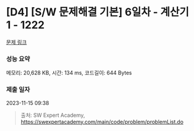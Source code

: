 # [D4] [S/W 문제해결 기본] 6일차 - 계산기1 - 1222 

[문제 링크](https://swexpertacademy.com/main/code/problem/problemDetail.do?contestProbId=AV14mbSaAEwCFAYD) 

### 성능 요약

메모리: 20,628 KB, 시간: 134 ms, 코드길이: 644 Bytes

### 제출 일자

2023-11-15 09:38



> 출처: SW Expert Academy, https://swexpertacademy.com/main/code/problem/problemList.do